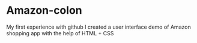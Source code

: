 # Amazon-colon
My first experience with github
I created a user interface demo of Amazon shopping app with the help of HTML + CSS
